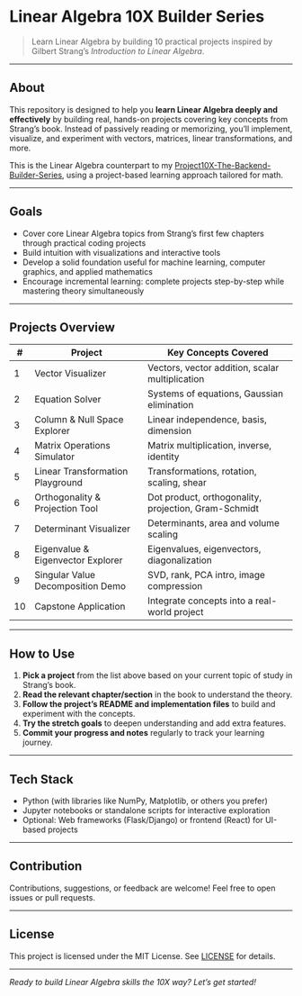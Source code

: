 # Linear Algebra 10X Builder Series

> Learn Linear Algebra by building 10 practical projects inspired by Gilbert Strang’s *Introduction to Linear Algebra*.

---

## About

This repository is designed to help you **learn Linear Algebra deeply and effectively** by building real, hands-on projects covering key concepts from Strang’s book. Instead of passively reading or memorizing, you’ll implement, visualize, and experiment with vectors, matrices, linear transformations, and more.

This is the Linear Algebra counterpart to my [Project10X-The-Backend-Builder-Series](https://github.com/yourusername/backend10x), using a project-based learning approach tailored for math.

---

## Goals

- Cover core Linear Algebra topics from Strang’s first few chapters through practical coding projects
- Build intuition with visualizations and interactive tools
- Develop a solid foundation useful for machine learning, computer graphics, and applied mathematics
- Encourage incremental learning: complete projects step-by-step while mastering theory simultaneously

---

## Projects Overview

| #   | Project                      | Key Concepts Covered                                  |
| --- | ---------------------------- | ---------------------------------------------------- |
| 1   | Vector Visualizer            | Vectors, vector addition, scalar multiplication      |
| 2   | Equation Solver             | Systems of equations, Gaussian elimination            |
| 3   | Column & Null Space Explorer | Linear independence, basis, dimension                 |
| 4   | Matrix Operations Simulator  | Matrix multiplication, inverse, identity              |
| 5   | Linear Transformation Playground | Transformations, rotation, scaling, shear           |
| 6   | Orthogonality & Projection Tool | Dot product, orthogonality, projection, Gram-Schmidt  |
| 7   | Determinant Visualizer       | Determinants, area and volume scaling                  |
| 8   | Eigenvalue & Eigenvector Explorer | Eigenvalues, eigenvectors, diagonalization            |
| 9   | Singular Value Decomposition Demo | SVD, rank, PCA intro, image compression                |
| 10  | Capstone Application         | Integrate concepts into a real-world project           |

---

## How to Use

1. **Pick a project** from the list above based on your current topic of study in Strang’s book.  
2. **Read the relevant chapter/section** in the book to understand the theory.  
3. **Follow the project’s README and implementation files** to build and experiment with the concepts.  
4. **Try the stretch goals** to deepen understanding and add extra features.  
5. **Commit your progress and notes** regularly to track your learning journey.

---

## Tech Stack

- Python (with libraries like NumPy, Matplotlib, or others you prefer)  
- Jupyter notebooks or standalone scripts for interactive exploration  
- Optional: Web frameworks (Flask/Django) or frontend (React) for UI-based projects  

---

## Contribution

Contributions, suggestions, or feedback are welcome! Feel free to open issues or pull requests.

---

## License

This project is licensed under the MIT License. See [LICENSE](LICENSE) for details.

---

*Ready to build Linear Algebra skills the 10X way? Let’s get started!*

